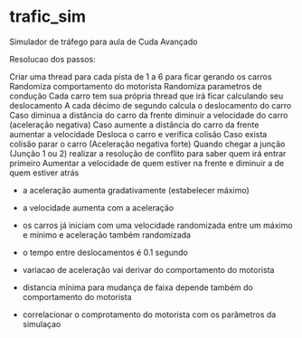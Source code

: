 # trafic_sim
Simulador de tráfego para aula de Cuda Avançado


Resolucao dos passos:

Criar uma thread para cada pista de 1 a 6 para ficar gerando os carros
    Randomiza comportamento do motorista 
    Randomiza parametros de condução 
Cada carro tem sua própria thread que irá ficar calculando seu deslocamento
A cada décimo de segundo calcula o deslocamento do carro
    Caso diminua a distância do carro da frente diminuir a velocidade do carro (aceleração negativa)
    Caso aumente a distância do carro da frente aumentar a velocidade 
Desloca o carro e verifica colisão
    Caso exista colisão parar o carro (Aceleração negativa forte)
Quando chegar a junção (Junção 1 ou 2) realizar a resolução de conflito para saber quem irá entrar primeiro
    Aumentar a velocidade de quem estiver na frente e diminuir a de quem estiver atrás

* a aceleração aumenta gradativamente (estabelecer máximo)
* a velocidade aumenta com a aceleração
* os carros já iniciam com uma velocidade randomizada entre um máximo e mínimo e aceleração também randomizada
* o tempo entre deslocamentos é 0.1 segundo
* variacao de aceleração vai derivar do comportamento do motorista
* distancia mínima para mudança de faixa depende também do comportamento do motorista

* correlacionar o comprotamento do motorista com os parâmetros da simulaçao
